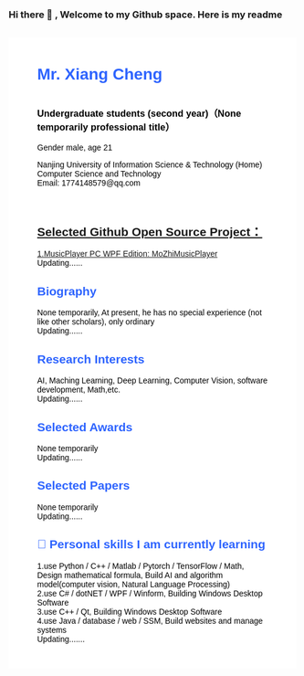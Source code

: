 ### Hi there 👋 , Welcome to my Github space. Here is my readme

<!--
**Super-Badmen-Viper/Super-Badmen-Viper** is a ✨ _special_ ✨ repository because its `README.md` (this file) appears on your GitHub profile.

Here are some ideas to get you started:

- 🔭 I’m currently working on ...
- 🌱 I’m currently learning ...
- 👯 I’m looking to collaborate on ...
- 🤔 I’m looking for help with ...
- 💬 Ask me about ...
- 📫 How to reach me: ...
- 😄 Pronouns: ...
- ⚡ Fun fact: ...
-->

<body>
	<div 
	     style="
		    font-family: Georgia, Helvetica, Arial, Verdana, san-serif, Times;
			color: #000;
			background-color: #ffffff;
			text-align: left;
			margin-top: 30px;
			margin-bottom: 30px;
			margin-left: auto;
			margin-right: auto;
			padding-left: 50px;
			padding-right: 50px;
			padding-top: 10px;
			padding-bottom: 30px;
			max-width: 960px;
		    ">
		<div style="margin-top:25px">
			<div>
				<div>
					<div>
						<h1 style = "color: #2E64FE;">Mr. Xiang Cheng &nbsp; </h1><h1></h1>
					</div>                       
					<h3>Undergraduate students (second year)（None temporarily professional title） </h3> 
					<p>
						Gender male, age 21<br>
					</p>
					<p>
						Nanjing University of Information Science & Technology (Home)<br>
						Computer Science and Technology<br>
						Email: 1774148579@qq.com <br>    
						   <br>
						   <br>
					</p>
				</div>
			</div>
			<div>
				<h2 style="color: #2E64FE;"><a href="https://github.com/Super-Badmen-Viper">Selected Github Open Source Project：</a></h2>
					<p>
						<a href="//github.com/Super-Badmen-Viper/MoZhiMusicPlayer">1.MusicPlayer PC WPF Edition: MoZhiMusicPlayer</a><br>
						Updating......
					</p>
				<h2 style="color: #2E64FE;">Biography</h2>
					<p>
						None temporarily, At present, he has no special experience (not like other scholars), only ordinary<br>
						Updating......
					</p>
				<h2 style="color: #2E64FE;">Research Interests</h2>
					<p>
						AI, Maching Learning, Deep Learning, Computer Vision, software development, Math,etc.<br>
						Updating......
					</p>	
				<h2 style="color: #2E64FE;">Selected Awards</h2>
					<p>
						None temporarily<br>
						Updating......
					</p>
				<h2 style="color: #2E64FE;">Selected Papers</h2>
					<p>
						None temporarily<br>
						Updating......
					</p>
				<h2 style="color: #2E64FE;">🌱 Personal skills I am currently learning</h2>
					<p>
						1.use Python / C++ / Matlab / Pytorch / TensorFlow / Math, Design mathematical formula, Build AI and algorithm model(computer vision, Natural Language Processing)<br>
						2.use C# / dotNET / WPF / Winform, Building Windows Desktop Software<br>
						3.use C++ / Qt, Building Windows Desktop Software<br>
						4.use Java / database / web / SSM, Build websites and manage systems<br>
						Updating.......
					</p>
				<!--
				<h2 style="color: #2E64FE;">Selected Invited Talks</h2>
					<p>None temporarily</p>
				<h2 style="color: #2E64FE;">Selected Publications [Full publication list is available in <a href="">Google Scholar</a>]</h2>
					<p>None temporarily</p>
				<h2 style="color: #2E64FE;">Professional Service</h2>
					<p>None temporarily</p>
				<h2 style="color: #2E64FE;">Selected Challenges</h2>
					<p>None temporarily</p>
				<h2 style="color: #2E64FE;">Teaching</h2>
					<p>None temporarily</p>
				-->
			</div>
		</div>
	</div>
</body>
